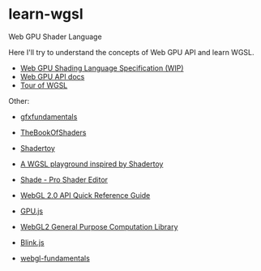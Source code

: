 # learn-wgsl
Web GPU Shader Language

Here I'll try to understand the concepts of Web GPU API and learn WGSL.

- [Web GPU Shading Language Specification (WIP)](https://www.w3.org/TR/WGSL/)
- [Web GPU API docs](https://developer.mozilla.org/en-US/docs/Web/API/WebGPU_API)
- [Tour of WGSL](https://google.github.io/tour-of-wgsl/)

Other:

- [gfxfundamentals](https://github.com/gfxfundamentals)
- [TheBookOfShaders](https://thebookofshaders.com/00/?lan=ru)
- [Shadertoy](https://www.shadertoy.com/new#)
- [A WGSL playground inspired by Shadertoy](https://github.com/fralonra/wgshadertoy)
  
- [Shade - Pro Shader Editor](https://shade.to/)

- [WebGL 2.0 API Quick Reference Guide](https://www.khronos.org/files/webgl20-reference-guide.pdf)
- [GPU.js](https://github.com/gpujs/gpu.js#demos)
- [WebGL2 General Purpose Computation Library](https://github.com/npny/webgpgpu)
- [Blink.js](https://github.com/gormonn/blinkjs)
- [webgl-fundamentals](https://github.com/gfxfundamentals/webgl-fundamentals)
